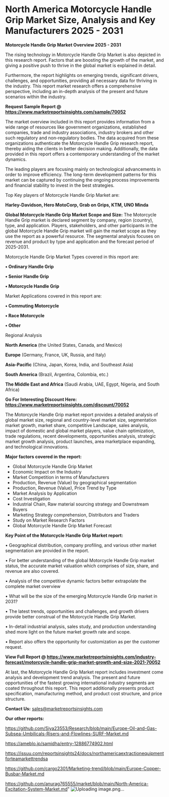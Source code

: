 # North America Motorcycle Handle Grip Market Size, Analysis and Key Manufacturers 2025 - 2031

<Strong> Motorcycle Handle Grip Market Overview 2025 - 2031</strong>

The rising technology in Motorcycle Handle Grip Market is also depicted in this research report. Factors that are boosting the growth of the market, and giving a positive push to thrive in the global market is explained in detail.

Furthermore, the report highlights on emerging trends, significant drivers, challenges, and opportunities, providing all necessary data for thriving in the industry. This report market research offers a comprehensive perspective, including an in-depth analysis of the present and future scenarios within the industry.

<strong>Request Sample Report @ <a href=https://www.marketreportsinsights.com/sample/70052>https://www.marketreportsinsights.com/sample/70052</a></strong>

The market overview included in this report provides information from a wide range of resources like government organizations, established companies, trade and industry associations, industry brokers and other such regulatory and non-regulatory bodies. The data acquired from these organizations authenticate the Motorcycle Handle Grip research report, thereby aiding the clients in better decision making. Additionally, the data provided in this report offers a contemporary understanding of the market dynamics.

The leading players are focusing mainly on technological advancements in order to improve efficiency. The long-term development patterns for this market can be captured by continuing the ongoing process improvements and financial stability to invest in the best strategies.

Top Key players of Motorcycle Handle Grip Market are:

<strong>Harley-Davidson, Hero MotoCorp, Grab on Grips, KTM, UNO Minda</strong>

<strong><b>Global Motorcycle Handle Grip Market Scope and Size:</b></strong>
The Motorcycle Handle Grip market is declared segment by company, region (country), type, and application. Players, stakeholders, and other participants in the global Motorcycle Handle Grip market will gain the market scope as they use the report as a powerful resource. The segmental analysis focuses on revenue and product by type and application and the forecast period of 2025-2031.

Motorcycle Handle Grip Market Types covered in this report are:

<strong>• Ordinary Handle Grip

• Senior Handle Grip

• Motorcycle Handle Grip</strong>

Market Applications covered in this report are:

<strong>• Commuting Motorcycle

• Race Motorcycle

• Other</strong> 

Regional Analysis

<strong>North America</strong> (the United States, Canada, and Mexico)

<strong>Europe</strong> (Germany, France, UK, Russia, and Italy)

<strong>Asia-Pacific</strong> (China, Japan, Korea, India, and Southeast Asia)

<strong>South America</strong> (Brazil, Argentina, Colombia, etc.)

<strong>The Middle East and Africa</strong> (Saudi Arabia, UAE, Egypt, Nigeria, and South Africa)

<strong>Go For Interesting Discount Here: <a href=https://www.marketreportsinsights.com/discount/70052>https://www.marketreportsinsights.com/discount/70052</a></strong>

The Motorcycle Handle Grip market report provides a detailed analysis of global market size, regional and country-level market size, segmentation market growth, market share, competitive Landscape, sales analysis, impact of domestic and global market players, value chain optimization, trade regulations, recent developments, opportunities analysis, strategic market growth analysis, product launches, area marketplace expanding, and technological innovations.

<strong><b>Major factors covered in the report:</b></strong>
<ul>
  <li>Global Motorcycle Handle Grip Market </li>
  <li>Economic Impact on the Industry</li>
  <li>Market Competition in terms of Manufacturers</li>
  <li>Production, Revenue (Value) by geographical segmentation</li>
  <li>Production, Revenue (Value), Price Trend by Type</li>
  <li>Market Analysis by Application</li>
  <li>Cost Investigation</li>
  <li>Industrial Chain, Raw material sourcing strategy and Downstream Buyers</li>
  <li>Marketing Strategy comprehension, Distributors and Traders</li>
  <li>Study on Market Research Factors</li>
  <li>Global Motorcycle Handle Grip Market Forecast</li>
</ul>

<strong><b>Key Point of the Motorcycle Handle Grip Market report:</b></strong>

• Geographical distribution, company profiling, and various other market segmentation are provided in the report.

• For better understanding of the global Motorcycle Handle Grip market status, the accurate market valuation which comprises of size, share, and revenue are also covered.

• Analysis of the competitive dynamic factors better extrapolate the complete market overview

• What will be the size of the emerging Motorcycle Handle Grip market in 2031?

• The latest trends, opportunities and challenges, and growth drivers provide better construal of the Motorcycle Handle Grip Market.

• In-detail industrial analysis, sales study, and production understanding shed more light on the future market growth rate and scope.

• Report also offers the opportunity for customization as per the customer request.

<strong><b>View Full Report @ <a href=https://www.marketreportsinsights.com/industry-forecast/motorcycle-handle-grip-market-growth-and-size-2021-70052>https://www.marketreportsinsights.com/industry-forecast/motorcycle-handle-grip-market-growth-and-size-2021-70052</a></b></strong>


At last, the Motorcycle Handle Grip Market report includes investment come analysis and development trend analysis. The present and future opportunities of the fastest growing international industry segments are coated throughout this report. This report additionally presents product specification, manufacturing method, and product cost structure, and price structure.

<strong>Contact Us:</strong>
sales@marketreportsinsights.com

<strong>Our other reports:</strong>

<a href=https://github.com/Siya23553/Research/blob/main/Europe-Oil-and-Gas-Subsea-Umbilicals-Risers-and-Flowlines-SURF-Market.md>https://github.com/Siya23553/Research/blob/main/Europe-Oil-and-Gas-Subsea-Umbilicals-Risers-and-Flowlines-SURF-Market.md</a>

<a href=https://ameblo.jp/samidha/entry-12886774902.html>https://ameblo.jp/samidha/entry-12886774902.html</a>

<a href=https://issuu.com/reportsinsights24/docs/northamericaextractionequipmentforteamarkettrendsa>https://issuu.com/reportsinsights24/docs/northamericaextractionequipmentforteamarkettrendsa</a>

<a href=https://github.com/cargo2301/Marketing-trend/blob/main/Europe-Copper-Busbar-Market.md>https://github.com/cargo2301/Marketing-trend/blob/main/Europe-Copper-Busbar-Market.md</a>

<a href=https://github.com/anurag765555/market/blob/main/North-America-Excitation-System-Market.md>https://github.com/anurag765555/market/blob/main/North-America-Excitation-System-Market.md</a>"
![Uploading image.png…]()
